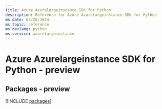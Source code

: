 ```yaml
---
title: Azure Azurelargeinstance SDK for Python
description: Reference for Azure Azurelargeinstance SDK for Python
ms.date: 03/28/2024
ms.topic: reference
ms.devlang: python
ms.service: azurelargeinstance
---
```

# Azure Azurelargeinstance SDK for Python - preview
## Packages - preview
[!INCLUDE [packages](azurelargeinstance-index.md)]